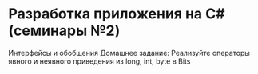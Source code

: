 # Разработка приложения на C# (семинары №2)
Интерфейсы и обобщения
Домашнее задание:
Реализуйте операторы явного и неявного приведения из long, int, byte в Bits
